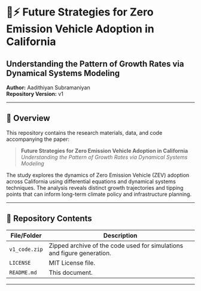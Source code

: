 # 🚗⚡ Future Strategies for Zero Emission Vehicle Adoption in California

## Understanding the Pattern of Growth Rates via Dynamical Systems Modeling

**Author:** Aadithiyan Subramaniyan  
**Repository Version:** v1  

---

## 📄 Overview

This repository contains the research materials, data, and code accompanying the paper:

> **Future Strategies for Zero Emission Vehicle Adoption in California**  
> *Understanding the Pattern of Growth Rates via Dynamical Systems Modeling*

The study explores the dynamics of Zero Emission Vehicle (ZEV) adoption across California using differential equations and dynamical systems techniques. The analysis reveals distinct growth trajectories and tipping points that can inform long-term climate policy and infrastructure planning.

---

## 📁 Repository Contents

| File/Folder | Description |
|-------------|-------------|
| `v1_code.zip` | Zipped archive of the code used for simulations and figure generation. |
| `LICENSE` | MIT License file. |
| `README.md` | This document. |

---
